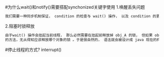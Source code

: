 #为什么wait()和notify()需要搭配synchonized关键字使用
[](https://blog.csdn.net/lengxiao1993/article/details/52296220)
1.唤醒丢失问题
```asp
我们需要一种同步机制保证， condition 的检查与 wait() 操作， 以及 condition 的更新与 notify() 是互斥的
```
2.阻塞时锁释放
```asp
由于wait() 操作会挂起当前线程， 那么必然需要在挂起前释放掉 obj_A 的锁， 但如果 obj_A 允许是任意对象， wait() 函数作为一个没有参数输入
的方法，无从得知应该释放哪个对象的锁 。于是很自然的， 语法就会被设计成 java 现在的样子。即基于对象的 wait() 与 notify() 的调用， 必须先获得该对象的锁
```
#停止线程的方式?
interrupt()
#
